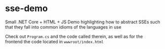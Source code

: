 # sse-demo
Small .NET Core + HTML + JS Demo highlighting how to abstract SSEs such that they fall into common idioms of the languages in use

Check out `Program.cs` and the code called therein, as well as for the frontend the code located in `wwwroot/index.html`
